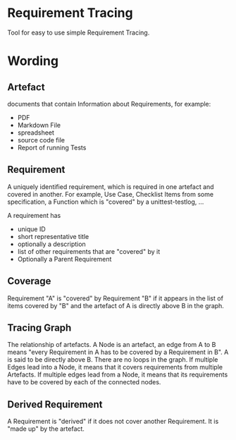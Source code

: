 Requirement Tracing
===================


Tool for easy to use simple Requirement Tracing.




Wording
=======

Artefact
--------

documents that contain Information about Requirements, for example:

* PDF
* Markdown File
* spreadsheet
* source code file
* Report of running Tests


Requirement
-----------

A uniquely identified requirement, which is required in one artefact and covered
in another. For example, Use Case, Checklist Items from some specification,
a Function which is "covered" by a unittest-testlog, ...

A requirement has
* unique ID
* short representative title
* optionally a description
* list of other requirements that are "covered" by it
* Optionally a Parent Requirement


Coverage
--------

Requirement "A" is "covered" by Requirement "B" if it appears in the list of
items covered by "B" and the artefact of A is directly above B in the graph.

Tracing Graph
-------------

The relationship of artefacts. A Node is an artefact, an edge from A to B means
"every Requirement in A has to be covered by a Requirement in B". A is said to
be directly above B. There are no loops in the graph.  If multiple Edges lead
into a Node, it means that it covers requirements from multiple Artefacts. If
multiple edges lead from a Node, it means that its requirements have to be
covered by each of the connected nodes.

Derived Requirement
-------------------

A Requirement is "derived" if it does not cover another Requirement. It is "made
up" by the artefact.
